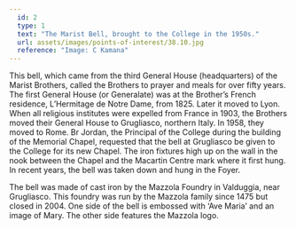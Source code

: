 ```yaml
---
  id: 2
  type: 1
  text: "The Marist Bell, brought to the College in the 1950s."
  url: assets/images/points-of-interest/38.10.jpg
  reference: "Image: C Kamana"
---
```

This bell, which came from the third General House (headquarters) of the Marist Brothers, called the Brothers to prayer and meals for over fifty years. The first General House (or Generalate) was at the Brother’s French residence, L’Hermitage de Notre Dame, from 1825. Later it moved to Lyon. When all religious institutes were expelled from France in 1903, the Brothers moved their General House to Grugliasco, northern Italy. In 1958, they moved to Rome. Br Jordan, the Principal of the College during the building of the Memorial Chapel, requested that the bell at Grugliasco be given to the College for its new Chapel. The iron fixtures high up on the wall in the nook between the Chapel and the Macartin Centre mark where it first hung. In recent years, the bell was taken down and hung in the Foyer. 

The bell was made of cast iron by the Mazzola Foundry in Valduggia, near Grugliasco. This foundry was run by the Mazzola family since 1475 but closed in 2004. One side of the bell is embossed with ‘Ave Maria’ and an image of Mary. The other side features the Mazzola logo.                                